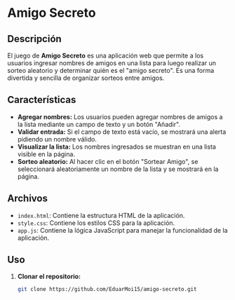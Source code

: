 # Amigo Secreto

## Descripción

El juego de **Amigo Secreto** es una aplicación web que permite a los usuarios ingresar nombres de amigos en una lista para luego realizar un sorteo aleatorio y determinar quién es el "amigo secreto". Es una forma divertida y sencilla de organizar sorteos entre amigos.

## Características

- **Agregar nombres:** Los usuarios pueden agregar nombres de amigos a la lista mediante un campo de texto y un botón "Añadir".
- **Validar entrada:** Si el campo de texto está vacío, se mostrará una alerta pidiendo un nombre válido.
- **Visualizar la lista:** Los nombres ingresados se muestran en una lista visible en la página.
- **Sorteo aleatorio:** Al hacer clic en el botón "Sortear Amigo", se seleccionará aleatoriamente un nombre de la lista y se mostrará en la página.

## Archivos

- `index.html`: Contiene la estructura HTML de la aplicación.
- `style.css`: Contiene los estilos CSS para la aplicación.
- `app.js`: Contiene la lógica JavaScript para manejar la funcionalidad de la aplicación.

## Uso

1. **Clonar el repositorio:**
   ```sh
   git clone https://github.com/EduarMoi15/amigo-secreto.git
